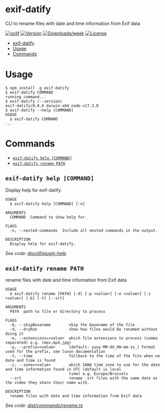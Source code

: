# exif-datify

CLI to rename files with date and time information from Exif data

[![oclif](https://img.shields.io/badge/cli-oclif-brightgreen.svg)](https://oclif.io)
[![Version](https://img.shields.io/npm/v/exif-datify.svg)](https://npmjs.org/package/exif-datify)
[![Downloads/week](https://img.shields.io/npm/dw/exif-datify.svg)](https://npmjs.org/package/exif-datify)
[![License](https://img.shields.io/npm/l/exif-datify.svg)](https://github.com/hwaterke/exif-datify/blob/master/package.json)

<!-- toc -->
* [exif-datify](#exif-datify)
* [Usage](#usage)
* [Commands](#commands)
<!-- tocstop -->

# Usage

<!-- usage -->
```sh-session
$ npm install -g exif-datify
$ exif-datify COMMAND
running command...
$ exif-datify (--version)
exif-datify/0.0.6 darwin-x64 node-v17.3.0
$ exif-datify --help [COMMAND]
USAGE
  $ exif-datify COMMAND
...
```
<!-- usagestop -->

# Commands

<!-- commands -->
* [`exif-datify help [COMMAND]`](#exif-datify-help-command)
* [`exif-datify rename PATH`](#exif-datify-rename-path)

## `exif-datify help [COMMAND]`

Display help for exif-datify.

```
USAGE
  $ exif-datify help [COMMAND] [-n]

ARGUMENTS
  COMMAND  Command to show help for.

FLAGS
  -n, --nested-commands  Include all nested commands in the output.

DESCRIPTION
  Display help for exif-datify.
```

_See code: [@oclif/plugin-help](https://github.com/oclif/plugin-help/blob/v5.1.12/src/commands/help.ts)_

## `exif-datify rename PATH`

rename files with date and time information from Exif data

```
USAGE
  $ exif-datify rename [PATH] [-d] [-p <value>] [-e <value>] [-z <value>] [-b] [-t] [--srt]

ARGUMENTS
  PATH  path to file or directory to process

FLAGS
  -b, --skipBasename        skip the basename of the file
  -d, --dryRun              show how files would be renamed without doing it
  -e, --extensions=<value>  which file extensions to process (comma separated) e.g. (mov,mp4,jpg)
  -p, --prefix=<value>      [default: yyyy-MM-dd_HH-mm-ss_] Format used for the prefix, see luxon documentation
  -t, --time                fallback to the time of the file when no date and time is found
  -z, --zone=<value>        which IANA time zone to use for the date and time information found in UTC (default is local
                            time) e.g. Europe/Brussels
  --srt                     rename .srt files with the same date as the video they share their name with.

DESCRIPTION
  rename files with date and time information from Exif data
```

_See code: [dist/commands/rename.ts](https://github.com/hwaterke/exif-datify/blob/v0.0.6/dist/commands/rename.ts)_
<!-- commandsstop -->
